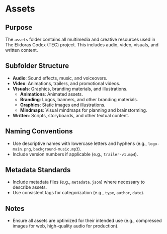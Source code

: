 # Assets

## Purpose
The `assets` folder contains all multimedia and creative resources used in The Elidoras Codex (TEC) project. This includes audio, video, visuals, and written content.

## Subfolder Structure
- **Audio**: Sound effects, music, and voiceovers.
- **Video**: Animations, trailers, and promotional videos.
- **Visuals**: Graphics, branding materials, and illustrations.
  - **Animations**: Animated assets.
  - **Branding**: Logos, banners, and other branding materials.
  - **Graphics**: Static images and illustrations.
  - **Mindmaps**: Visual mindmaps for planning and brainstorming.
- **Written**: Scripts, storyboards, and other textual content.

## Naming Conventions
- Use descriptive names with lowercase letters and hyphens (e.g., `logo-main.png`, `background-music.mp3`).
- Include version numbers if applicable (e.g., `trailer-v1.mp4`).

## Metadata Standards
- Include metadata files (e.g., `metadata.json`) where necessary to describe assets.
- Use consistent tags for categorization (e.g., `type`, `author`, `date`).

## Notes
- Ensure all assets are optimized for their intended use (e.g., compressed images for web, high-quality audio for production).
